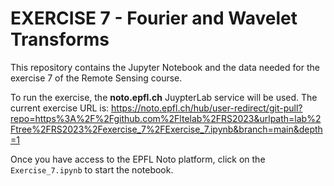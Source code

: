 # EXERCISE 7 - Fourier and Wavelet Transforms

This repository contains the Jupyter Notebook and the data needed for the exercise 7 of the Remote Sensing course.

To run the exercise, the **noto.epfl.ch** JuypterLab service will be used.
The current exercise URL is:
https://noto.epfl.ch/hub/user-redirect/git-pull?repo=https%3A%2F%2Fgithub.com%2Fltelab%2FRS2023&urlpath=lab%2Ftree%2FRS2023%2Fexercise_7%2FExercise_7.ipynb&branch=main&depth=1

Once you have access to the EPFL Noto platform, click on the `Exercise_7.ipynb` to start the notebook.
 


